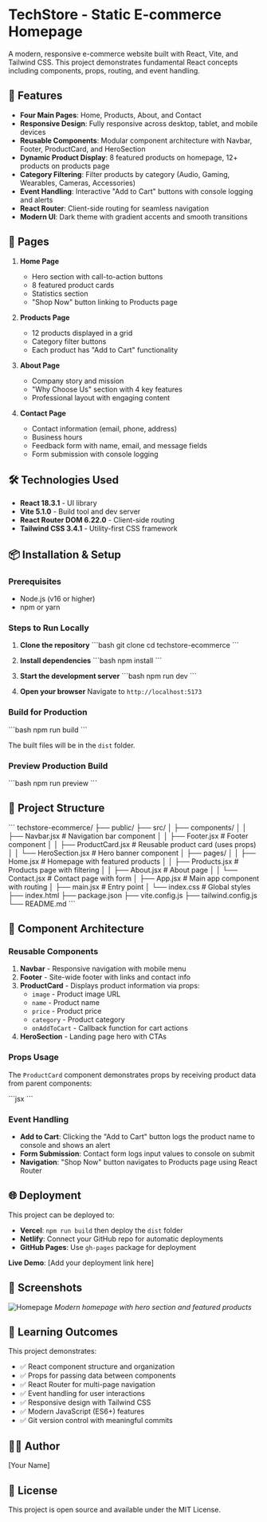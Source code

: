 # TechStore - Static E-commerce Homepage

A modern, responsive e-commerce website built with React, Vite, and Tailwind CSS. This project demonstrates fundamental React concepts including components, props, routing, and event handling.

## 🚀 Features

- **Four Main Pages**: Home, Products, About, and Contact
- **Responsive Design**: Fully responsive across desktop, tablet, and mobile devices
- **Reusable Components**: Modular component architecture with Navbar, Footer, ProductCard, and HeroSection
- **Dynamic Product Display**: 8 featured products on homepage, 12+ products on products page
- **Category Filtering**: Filter products by category (Audio, Gaming, Wearables, Cameras, Accessories)
- **Event Handling**: Interactive "Add to Cart" buttons with console logging and alerts
- **React Router**: Client-side routing for seamless navigation
- **Modern UI**: Dark theme with gradient accents and smooth transitions

## 📄 Pages

1. **Home Page**
   - Hero section with call-to-action buttons
   - 8 featured product cards
   - Statistics section
   - "Shop Now" button linking to Products page

2. **Products Page**
   - 12 products displayed in a grid
   - Category filter buttons
   - Each product has "Add to Cart" functionality

3. **About Page**
   - Company story and mission
   - "Why Choose Us" section with 4 key features
   - Professional layout with engaging content

4. **Contact Page**
   - Contact information (email, phone, address)
   - Business hours
   - Feedback form with name, email, and message fields
   - Form submission with console logging

## 🛠️ Technologies Used

- **React 18.3.1** - UI library
- **Vite 5.1.0** - Build tool and dev server
- **React Router DOM 6.22.0** - Client-side routing
- **Tailwind CSS 3.4.1** - Utility-first CSS framework

## 📦 Installation & Setup

### Prerequisites
- Node.js (v16 or higher)
- npm or yarn

### Steps to Run Locally

1. **Clone the repository**
   \`\`\`bash
   git clone <your-repo-url>
   cd techstore-ecommerce
   \`\`\`

2. **Install dependencies**
   \`\`\`bash
   npm install
   \`\`\`

3. **Start the development server**
   \`\`\`bash
   npm run dev
   \`\`\`

4. **Open your browser**
   Navigate to `http://localhost:5173`

### Build for Production

\`\`\`bash
npm run build
\`\`\`

The built files will be in the `dist` folder.

### Preview Production Build

\`\`\`bash
npm run preview
\`\`\`

## 📁 Project Structure

\`\`\`
techstore-ecommerce/
├── public/
├── src/
│   ├── components/
│   │   ├── Navbar.jsx          # Navigation bar component
│   │   ├── Footer.jsx          # Footer component
│   │   ├── ProductCard.jsx     # Reusable product card (uses props)
│   │   └── HeroSection.jsx     # Hero banner component
│   ├── pages/
│   │   ├── Home.jsx            # Homepage with featured products
│   │   ├── Products.jsx        # Products page with filtering
│   │   ├── About.jsx           # About page
│   │   └── Contact.jsx         # Contact page with form
│   ├── App.jsx                 # Main app component with routing
│   ├── main.jsx                # Entry point
│   └── index.css               # Global styles
├── index.html
├── package.json
├── vite.config.js
├── tailwind.config.js
└── README.md
\`\`\`

## 🎨 Component Architecture

### Reusable Components

1. **Navbar** - Responsive navigation with mobile menu
2. **Footer** - Site-wide footer with links and contact info
3. **ProductCard** - Displays product information via props:
   - `image` - Product image URL
   - `name` - Product name
   - `price` - Product price
   - `category` - Product category
   - `onAddToCart` - Callback function for cart actions
4. **HeroSection** - Landing page hero with CTAs

### Props Usage

The `ProductCard` component demonstrates props by receiving product data from parent components:

\`\`\`jsx
<ProductCard
  image="/path/to/image.jpg"
  name="Product Name"
  price={299}
  category="Electronics"
  onAddToCart={handleAddToCart}
/>
\`\`\`

### Event Handling

- **Add to Cart**: Clicking the "Add to Cart" button logs the product name to console and shows an alert
- **Form Submission**: Contact form logs input values to console on submit
- **Navigation**: "Shop Now" button navigates to Products page using React Router

## 🌐 Deployment

This project can be deployed to:
- **Vercel**: `npm run build` then deploy the `dist` folder
- **Netlify**: Connect your GitHub repo for automatic deployments
- **GitHub Pages**: Use `gh-pages` package for deployment

**Live Demo**: [Add your deployment link here]

## 📸 Screenshots

![Homepage](screenshot-home.png)
*Modern homepage with hero section and featured products*

## 🎯 Learning Outcomes

This project demonstrates:
- ✅ React component structure and organization
- ✅ Props for passing data between components
- ✅ React Router for multi-page navigation
- ✅ Event handling for user interactions
- ✅ Responsive design with Tailwind CSS
- ✅ Modern JavaScript (ES6+) features
- ✅ Git version control with meaningful commits

## 👨‍💻 Author

[Your Name]

## 📝 License

This project is open source and available under the MIT License.
